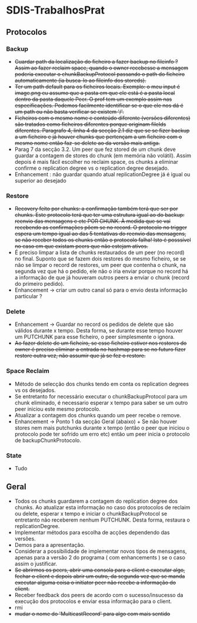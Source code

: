 # SDIS-TrabalhosPrat

## Protocolos

### Backup
* ~~Guardar path da localização do ficheiro a fazer backup no fileinfo ? Assim ao fazer reclaim space, quando o owner recebesse a mensagem poderia executar o chunkBackupProtocol passando o path do ficheiro automaticamente (ia busca-lo ao fileinfo dos storeds).~~
* ~~Ter um path default para os ficheiros locais. Exemplo: o meu input é image.png eu assumo que a pasta em que ele está é a pasta local dentro da pasta daquele Peer. O prof tem um exemplo assim nas especificações. Podemos facilmente identificar se o que ele nos dá é um path ou não basta verificar se existem '/'.~~
* ~~Ficheiros com o mesmo nome e conteúdo diferente (versões diferentes) são tratados como ficheiros diferentes porque originam fileIds diferentes. Paragrafo 4, linha 4 da secção 2.1 diz que se se fizer backup a um ficheiro e já houver chunks que pertençam a um ficheiro com o mesmo nome então faz-se delete ao da versão mais antiga.~~
* Parag 7 da secção 3.2. Um peer que fez stored de um chunk deve guardar a contagem de stores do chunk (em memória não volátil). Assim depois é mais fácil escolher no reclaim space, os chunks a eliminar confirme o replication degree vs o replication degree desejado.
* Enhancement : não guardar quando atual replicationDegree já é igual ou superior ao desejado

### Restore
* ~~Recovery feito por chunks: a confirmação também terá que ser por chunks. Este protocolo terá que ter uma estrutura igual ao do backup: reenvio das mensagens e etc POR CHUNK. À medida que se vai recebendo as confirmações põem se no record. O protocolo no trigger espera um tempo igual ao das 5 tentativas do reenvio das mensagens, se não receber todos os chunks então o protocolo falha! Isto é posssível no caso em que existam peers que não estejam ativos.~~
* É preciso limpar a lista de chunks restaurados de um peer (no record) no final. Suponto que se fazem dois restores do mesmo ficheiro, se se não se limpar o record de restores, um peer que contenha o chunk, na segunda vez que há o pedido, ele não o iria enviar porque no record há a informação de que já houveram outros peers a enviar o chunk (record do primeiro pedido).
* Enhancement -> criar um outro canal só para o envio desta informação particular ?

### Delete
* Enhancement -> Guardar no record os pedidos de delete que são válidos durante x tempo. Desta forma, se durante esse tempo houver um PUTCHUNK para esse ficheiro, o peer simplesmente o ignora.
* ~~Ao fazer delete de um ficheiro, se esse ficheiro estiver nos restores do owner é preciso eliminar a entrada no hashmap para se no futuro fizer restore outra vez, não assumir que já se fez o restore.~~

### Space Reclaim
* Método de selecção dos chunks tendo em conta os replication degrees vs os desejados.
* Se entretanto for necessário executar o chunkBackupProtocol para um chunk eliminado, é necessario esperar x tempo para saber se um outro peer iniciou este mesmo protocolo.
* Atualizar a contagem dos chunks quando um peer recebe o remove.
* Enhancement -> Ponto 1 da secção Geral (abaixo) + Se não houver stores nem mais putchunks durante x tempo (então o peer que iniciou o protocolo pode ter sofrido um erro etc) então um peer inicia o protocolo de backupChunkProtocolo.

### State
* Tudo

## Geral
* Todos os chunks guardarem a contagem do replication degree dos chunks. Ao atualizar esta informação no caso dos protocolos de reclaim ou delete, esperar x tempo e iniciar o chunkBackupProtocol se entretanto não receberem nenhum PUTCHUNK. Desta forma, restaura o replicationDegree.
* Implementar métodos para escolha de acções dependendo das versões.
* Demos para a apresentação.
* Considerar a possibilidade de implementar novos tipos de mensagens, apenas para a versão 2 do programa ( com enhancements ) se o caso assim o justificar.
* ~~Se abrirmos os peers, abrir uma consola para o client e executar algo, fechar o client e depois abrir um outro, da segunda vez que se manda executar alguma coisa o initiator peer não recebe a informação do client.~~
* Receber feedback dos peers de acordo com o sucesso/insucesso da execução dos protocolos e enviar essa informação para o client.
* rmi
* ~~mudar o nome do 'MulticastRecord' para algo com mais sentido~~
